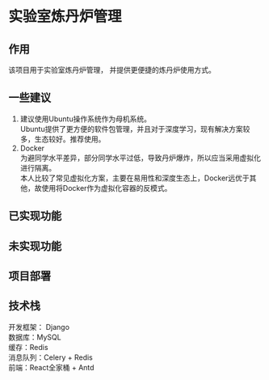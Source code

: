 # 实验室炼丹炉管理
## 作用
该项目用于实验室炼丹炉管理， 并提供更便捷的炼丹炉使用方式。
## 一些建议
1. 建议使用Ubuntu操作系统作为母机系统。  
Ubuntu提供了更方便的软件包管理，并且对于深度学习，现有解决方案较多，生态较好。推荐使用。
2. Docker  
为避同学水平差异，部分同学水平过低，导致丹炉爆炸，所以应当采用虚拟化进行隔离。  
本人比较了常见虚拟化方案，主要在易用性和深度生态上，Docker远优于其他，故使用将Docker作为虚拟化容器的反模式。
## 已实现功能

## 未实现功能

## 项目部署

## 技术栈
开发框架： Django  
数据库：MySQL  
缓存：Redis  
消息队列：Celery + Redis  
前端：React全家桶 + Antd